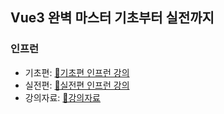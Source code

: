 ## Vue3 완벽 마스터 기초부터 실전까지

### 인프런 

- 기초편: [💭기초편 인프런 강의](https://www.inflearn.com/course/vue-%EC%99%84%EB%B2%BD-%EA%B8%B0%EB%B3%B8?attributionToken=kwHwkgoMCKj2sr8GEN-ms8UDEAEaJDY3ZjQ5ODliLTAwMDAtMjIxYS1iNjYyLTNjMjg2ZDQ4YTBjZSoHMTQxMTM3MDI4n9a3LcfL8xeOvp0V1LKdFcLwnhW1t4wtqOWqLaOAlyKQ97Iw9-jDMJruxjDy2e0w9dntMJzWty06DmRlZmF1bHRfc2VhcmNoSAFYAWgBegJzaQ)
- 실전편: [💭실전편 인프런 강의]( https://www.inflearn.com/course/vue-%EC%99%84%EB%B2%BD-%EC%8B%A4%EC%A0%84?attributionToken=kwHwkgoMCKj2sr8GEN-ms8UDEAEaJDY3ZjQ5ODliLTAwMDAtMjIxYS1iNjYyLTNjMjg2ZDQ4YTBjZSoHMTQxMTM3MDI4n9a3LcfL8xeOvp0V1LKdFcLwnhW1t4wtqOWqLaOAlyKQ97Iw9-jDMJruxjDy2e0w9dntMJzWty06DmRlZmF1bHRfc2VhcmNoSAFYAWgBegJzaQ)
- 강의자료: [💭강의자료](https://gymcoding.notion.site/acf439e5e4b04e079104439153a7f223)
